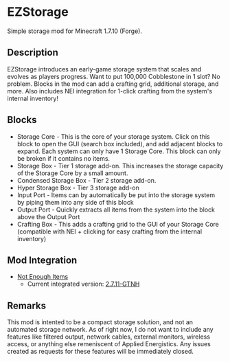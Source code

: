 # EZStorage

Simple storage mod for Minecraft 1.7.10 (Forge).

## Description

EZStorage introduces an early-game storage system that scales and evolves as players progress. Want to put 100,000 Cobblestone in 1 slot? No problem. Blocks in the mod can add a crafting grid, additional storage, and more. Also includes NEI integration for 1-click crafting from the system's internal inventory!
 
## Blocks

* Storage Core - This is the core of your storage system. Click on this block to open the GUI (search box included), and add adjacent blocks to expand. Each system can only have 1 Storage Core. This block can only be broken if it contains no items.
* Storage Box - Tier 1 storage add-on. This increases the storage capacity of the Storage Core by a small amount.
* Condensed Storage Box - Tier 2 storage add-on.
* Hyper Storage Box - Tier 3 storage add-on
* Input Port - Items can by automatically be put into the storage system by piping them into any side of this block
* Output Port - Quickly extracts all items from the system into the block above the Output Port
* Crafting Box - This adds a crafting grid to the GUI of your Storage Core (compatible with NEI + clicking for easy crafting from the internal inventory)

## Mod Integration

- [Not Enough Items](https://www.curseforge.com/minecraft/mc-mods/notenoughitems)
  - Current integrated version: [2.7.11-GTNH](https://github.com/GTNewHorizons/NotEnoughItems/releases/latest)

## Remarks

This mod is intented to be a compact storage solution, and not an automated storage network. As of right now, I do not want to include any features like filtered output, network cables, external monitors, wireless access, or anything else remeniscent of Applied Energistics. Any issues created as requests for these features will be immediately closed.
